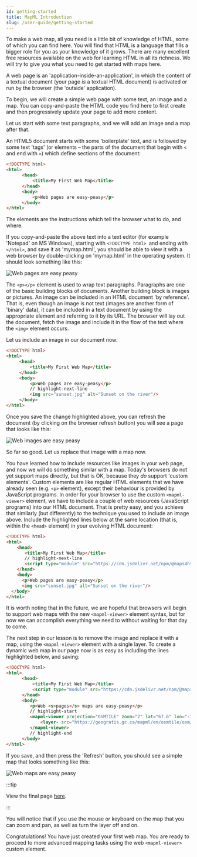 ```yaml
---
id: getting-started
title: MapML Introduction
slug: /user-guide/getting-started
---
```


To make a web map, all you need is a little bit of knowledge of HTML, some of which you can find here.  You will find that HTML is a language that fills a bigger role for you as your knowledge of it grows.  There are many excellent free resources available on the web for learning HTML in all its richness.  We will try to give you what you need to get started with maps here.

A web page is an 'application-inside-an-application', in which the content of a textual document (your page *is* a textual HTML document) is activated or run by the browser (the 'outside' application).

To begin, we will create a simple web page with some text, an image and a map.  You can copy-and-paste the HTML code you find here to first create and then progressively update your page to add more content.

Let us start with some text paragraphs, and we will add an image and a map after that.

An HTML5 document starts with some 'boilerplate' text, and is followed by some text 'tags' (or elements – the parts of the document that begin with `<` and end with `>`) which define sections of the document:

```html
<!DOCTYPE html>
<html>
      <head>
          <title>My First Web Map</title>  
      </head>
      <body>    
          <p>Web pages are easy-peasy</p>  
      </body>
</html>
```

The elements are the instructions which tell the browser what to do, and where.

If you copy-and-paste the above text into a text editor (for example 'Notepad' on MS Windows), starting with `<!DOCTYPE html> `and ending with `</html>`, and save it as 'mymap.html', you should be able to view it with a web browser by double-clicking on 'mymap.html' in the operating system. It should look something like this:

![Web pages are easy peasy](../assets/img/web_pages_are_easy_peasy_en.png)

The `<p></p>` element is used to wrap text paragraphs. Paragraphs are one of the basic building blocks of documents. Another building block is images or pictures. An image can be included in an HTML document 'by reference'. That is, even though an image is not text (images are another form of 'binary' data), it can be included in a text document by using the appropriate element and referring to it by its URL. The browser will lay out the document, fetch the image and include it in the flow of the text where the `<img>` element occurs.

Let us include an image in our document now:

```html
<!DOCTYPE html>
<html>
     <head>    
         <title>My First Web Map</title>
     </head>  
     <body>
         <p>Web pages are easy-peasy</p>
		 // highlight-next-line
         <img src="sunset.jpg" alt="Sunset on the river"/>  
     </body>
</html>
```

Once you save the change highlighted above, you can refresh the document (by clicking on the browser refresh button) you will see a page that looks like this:

![Web images are easy peasy](../assets/img/web_images_are_easy_peasy_en.png)

So far so good. Let us replace that image with a map now.

You have learned how to include resources like images in your web page, and now we will do something similar with a map. Today's browsers do not yet support maps directly, but that is OK, because they *do* support 'custom elements'. Custom elements are like regular HTML elements that we have already seen (e.g. `<p>` element), except their behaviour is provided by JavaScript programs. In order for your browser to use the custom `<mapml-viewer>` element, we have to include a couple of web resources (JavaScript programs) into our HTML document. That is pretty easy, and you achieve that similarly (but differently) to the technique you used to include an image above. Include the highlighted lines below at the same location (that is, within the `<head>` element) in your evolving HTML document:

```html
<!DOCTYPE html>
<html>
    <head>
       <title>My First Web Map</title>
	   // highlight-next-line
       <script type="module" src="https://cdn.jsdelivr.net/npm/@maps4html/mapml@latest/dist/mapml.js" crossorigin></script>
    </head>
    <body>
      <p>Web pages are easy-peasy</p>
      <img src="sunset.jpg" alt="Sunset on the river"/>
  </body>
</html>
```

It is worth noting that in the future, we are hopeful that browsers will begin to support web maps with the new `<mapml-viewer>` element syntax, but for now we can accomplish everything we need to without waiting for that day to come.

The next step in our lesson is to remove the image and replace it with a map, using the `<mapml-viewer>` element with a single layer. To create a dynamic web map in our page now is as easy as including the lines highlighted below, and saving:

```html
<!DOCTYPE html>
<html>
      <head>
          <title>My First Web Map</title>
          <script type="module" src="https://cdn.jsdelivr.net/npm/@maps4html/mapml@latest/dist/mapml.js" crossorigin></script>
      </head>
      <body>
         <p>Web <s>pages</s> maps are easy-peasy</p>
		 // highlight-start
         <mapml-viewer projection="OSMTILE" zoom="2" lat="67.6" lon="-100.9" width="400" height="300" controls>
             <layer- src="https://geogratis.gc.ca/mapml/en/osmtile/osm/" label="Open Street Map" checked ></layer->
         </mapml-viewer>
		 // highlight-end
      </body>
</html>
```

If you save, and then press the 'Refresh' button, you should see a simple map that looks something like this:

![Web maps are easy peasy](../assets/img/web_maps_are_easy_peasy_en.png)

:::tip

View the final page [here](https://maps4html.org/web-map-doc/demo/Tutorial/Getting%20Started/).

:::

You will notice that if you use the mouse or keyboard on the map that you can zoom and pan, as well as turn the layer off and on.

Congratulations! You have just created your first web map. You are ready to proceed to more advanced mapping tasks using the web `<mapml-viewer>` custom element.